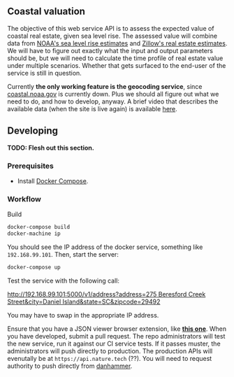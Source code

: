 ## Coastal valuation

The objective of this web service API is to assess the expected value of coastal real estate, given sea level rise.  The assessed value will combine data from [NOAA's sea level rise estimates](https://www.climate.gov/maps-data/dataset/sea-level-rise-map-viewer) and [Zillow's real estate estimates](http://www.zillow.com/howto/api/GetZestimate.htm).  We will have to figure out exactly what the input and output parameters should be, but we will need to calculate the time profile of real estate value under multiple scenarios.  Whether that gets surfaced to the end-user of the service is still in question.

Currently **the only working feature is the geocoding service**, since [coastal.noaa.gov](https://coastal.noaa.gov) is currently down.  Plus we should all figure out what we need to do, and how to develop, anyway.  A brief video that describes the available data (when the site is live again) is available [here](https://www.climate.gov/news-features/decision-makers-toolbox/viewing-sea-level-rise).

## Developing
 
**TODO: Flesh out this section.**

### Prerequisites

- Install [Docker Compose](https://docs.docker.com/compose/install).

### Workflow

Build 

```bash
docker-compose build
docker-machine ip
```

You should see the IP address of the docker service, something like `192.168.99.101`.  Then, start the server:

```bash
docker-compose up
```

Test the service with the following call:

[http://192.168.99.101:5000/v1/address?address=275 Beresford Creek Street&city=Daniel Island&state=SC&zipcode=29492](http://192.168.99.101:5000/v1/address?address=275%20Beresford%20Creek%20Street&city=Daniel%20Island&state=SC&zipcode=29492)

You may have to swap in the appropriate IP address.

Ensure that you have a JSON viewer browser extension, like [**this one**](https://chrome.google.com/webstore/detail/jsonview/chklaanhfefbnpoihckbnefhakgolnmc?hl=en). When you have developed, submit a pull request.  The repo administrators will test the new service, run it against our CI service tests. If it passes muster, the administrators will push directly to production. The production APIs will evenutally be at `https://api.nature.tech` (??). You will need to request authority to push directly from [danhammer](https://github.com/danhammer).
